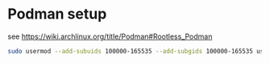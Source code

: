 # Podman setup

see https://wiki.archlinux.org/title/Podman#Rootless_Podman

```bash
sudo usermod --add-subuids 100000-165535 --add-subgids 100000-165535 username
```
